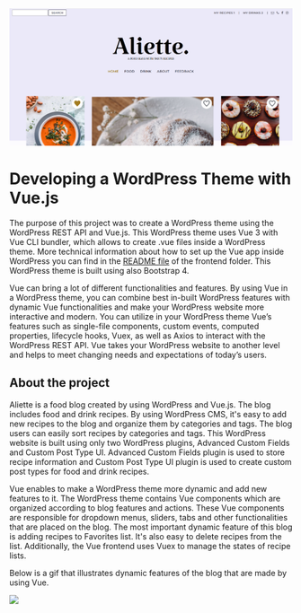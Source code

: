 <img src="frontend/public/aliette-main.png"/>

# Developing a WordPress Theme with Vue.js
The purpose of this project was to create a WordPress theme using the WordPress REST API and Vue.js. This WordPress theme uses Vue 3 with Vue CLI bundler, which allows to create .vue files inside a WordPress theme. More technical information about how to set up the Vue app inside WordPress you can find in the <a href="/frontend#readme">README file</a> of the frontend folder. This WordPress theme is built using also Bootstrap 4. 

Vue can bring a lot of different functionalities and features. By using Vue in a WordPress theme, you can combine best in-built WordPress features with dynamic Vue functionalities and make your WordPress website more interactive and modern. You can utilize in your WordPress theme Vue’s features such as single-file components, custom events, computed properties, lifecycle hooks, Vuex, as well as Axios to interact with the WordPress REST API. Vue takes your WordPress website to another level and helps to meet changing needs and expectations of today’s users.


## About the project

Aliette is a food blog created by using WordPress and Vue.js.  The blog includes food and drink recipes. By using WordPress CMS, it's easy to add new recipes to the blog and organize them by categories and tags. The blog users can easily sort recipes by categories and tags. This WordPress website is built using only two WordPress plugins, Advanced Custom Fields and Custom Post Type UI. Advanced Custom Fields plugin is used to store recipe information and Custom Post Type UI plugin is used to create custom post types for food and drink recipes.
 
Vue enables to make a WordPress theme more dynamic and add new features to it. The WordPress theme contains Vue components which are organized according to blog features and actions. These Vue components are responsible for dropdown menus, sliders, tabs and other functionalities that are placed on the blog. The most important dynamic feature of this blog is adding recipes to Favorites list. It's also easy to delete recipes from the list. Additionally, the Vue frontend uses Vuex to manage the states of recipe lists.    

Below is a gif that illustrates dynamic features of the blog that are made by using Vue.

 <img src="frontend/public/aliette-intro1.gif"/>
 
